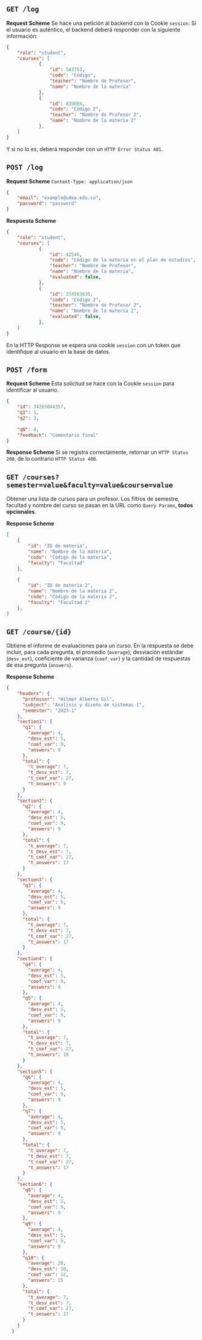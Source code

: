 
## `GET /log`
**Request Scheme**
Se hace una petición al backend con la Cookie `session`.
Si el usuario es auténtico, el backend deberá responder con la siguiente información:
```json
{
	"role": "student",
	"courses": [
			{
				"id": 583753,
				"code": "Código",
				"teacher": "Nombre de Profesor",
				"name": "Nombre de la materia"
			},
			{
				"id": 839084,
				"code": "Código 2",
				"teacher": "Nombre de Profesor 2",
				"name": "Nombre de la materia 2"
			},
	]
}
```
Y si no lo es, deberá responder con un `HTTP Error Status 401`.

## `POST /log`

**Request Scheme**
`Content-Type: application/json`
```json
{
	"email": "example@udea.edu.co",
	"password": "password"
}
```
**Respuesta Scheme**
```json
{
	"role": "student",
	"courses": [
			{
				"id": 42546,
				"code": "Código de la materia en el plan de estudios",
				"teacher": "Nombre de Profesor",
				"name": "Nombre de la materia",
				"evaluated": false,
			},
			{
				"id": 374563635,
				"code": "Código 2",
				"teacher": "Nombre de Profesor 2",
				"name": "Nombre de la materia 2",
				"evaluated": false,
			},
	]
}
```

En la HTTP Response se espera una cookie `session` con un token que identifique al usuario en la base de datos.

## `POST /form`

**Request Scheme**
Esta solicitud se hace con la Cookie `session` para identificar al usuario.
```json
{
	"id": 34265844357,
	"q1": 1,
	"q2": 3,
	
	"qN": 4,
	"feedback": "Comentario final"
}
```

**Response Scheme**
Si se registra correctamente, retornar un `HTTP Status 200`, de lo contrario `HTTP Status 400`.

## `GET /courses?semester=value&faculty=value&course=value`

Obtener una lista de cursos para un profesor. Los filtros de semestre, facultad y nombre del curso se pasan en la URL como `Query Params`, **todos opcionales**.

**Response Scheme**
```json
[
	{
		"id": "ID de materia",
		"name": "Nombre de la materia",
		"code": "Código de la materia",
		"faculty": "Facultad"
	},
	
	{
		"id": "ID de materia 2",
		"name": "Nombre de la materia 2",
		"code": "Código de la materia 2",
		"faculty": "Facultad 2"
	},
]
```

## `GET /course/{id}`

Obtiene el informe de evaluaciones para un curso. En la respuesta se debe incluir, para cada pregunta, el promedio (`average`), desviación estándar (`desv_est`),  coeficiente de varianza (`coef_var`) y la cantidad de respuestas de esa pregunta (`answers`).

**Response Scheme**
```json
{
    "headers": {
      "professor": "Wilmer Alberto Gil",
      "subject": "Analisis y diseño de sistemas 1",
      "semester": "2023-1"
    },
    "section1": {
      "q1": {
        "average": 4,
        "desv_est": 5,
        "coef_var": 9,
        "answers": 9
      },
      "total": {
        "t_average": 7,
        "t_desv_est": 7,
        "t_coef_var": 27,
        "t_answers": 9
      }
    },
    "section2": {
      "q2": {
        "average": 4,
        "desv_est": 5,
        "coef_var": 9,
        "answers": 9
      },
      "total": {
        "t_average": 7,
        "t_desv_est": 7,
        "t_coef_var": 27,
        "t_answers": 17
      }
    },
    "section3": {
      "q3": {
        "average": 4,
        "desv_est": 5,
        "coef_var": 9,
        "answers": 9
      },
      "total": {
        "t_average": 7,
        "t_desv_est": 7,
        "t_coef_var": 27,
        "t_answers": 17
      }
    },
    "section4": {
      "q4": {
        "average": 4,
        "desv_est": 5,
        "coef_var": 9,
        "answers": 9
      },
      "q5": {
        "average": 4,
        "desv_est": 5,
        "coef_var": 9,
        "answers": 9
      },
      "total": {
        "t_average": 7,
        "t_desv_est": 7,
        "t_coef_var": 27,
        "t_answers": 18
      }
    },
    "section5": {
      "q6": {
        "average": 4,
        "desv_est": 5,
        "coef_var": 9,
        "answers": 9
      },
      "q7": {
        "average": 4,
        "desv_est": 5,
        "coef_var": 9,
        "answers": 9
      },
      "total": {
        "t_average": 7,
        "t_desv_est": 7,
        "t_coef_var": 27,
        "t_answers": 17
      }
    },
    "section6": {
      "q8": {
        "average": 4,
        "desv_est": 5,
        "coef_var": 9,
        "answers": 9
      },
      "q9": {
        "average": 4,
        "desv_est": 5,
        "coef_var": 9,
        "answers": 9
      },
      "q10": {
        "average": 20,
        "desv_est": 10,
        "coef_var": 12,
        "answers": 15
      },
      "total": {
        "t_average": 7,
        "t_desv_est": 7,
        "t_coef_var": 27,
        "t_answers": 17
      }
    }
  }
```
